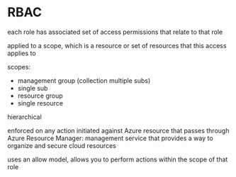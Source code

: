 # RBAC

each role has associated set of access permissions that relate to that role

applied to a scope, which is a resource or set of resources that this access applies to

scopes:

- management group (collection multiple subs)
- single sub
- resource group
- single resource

hierarchical

enforced on any action initiated against Azure resource that passes through Azure Resource Manager: management service that provides a way to organize and secure cloud resources

uses an allow model, allows you to perform actions within the scope of that role